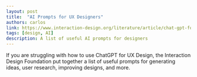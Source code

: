 ```yaml
---
layout: post
title:  "AI Prompts for UX Designers"
authors: carlos
link: https://www.interaction-design.org/literature/article/chat-gpt-for-ux-design
tags: [design, AI]
description: A list of useful AI prompts for designers
---
```


If you are struggling with how to use ChatGPT for UX Design, the Interaction Design Foundation put together a list of useful prompts for generating ideas, user research, improving designs, and more.
